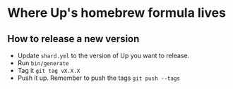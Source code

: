 # Where Up's homebrew formula lives

## How to release a new version

* Update `shard.yml` to the version of Up you want to release.
* Run `bin/generate`
* Tag it `git tag vX.X.X`
* Push it up. Remember to push the tags `git push --tags`
